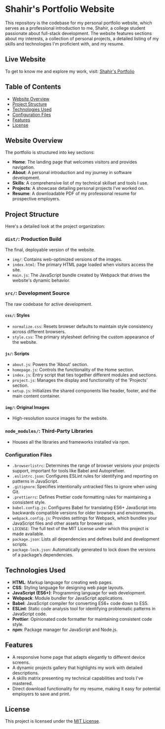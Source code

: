 # Shahir's Portfolio Website

This repository is the codebase for my personal portfolio website, which serves as a professional introduction to me, Shahir, a college student passionate about full-stack development. The website features sections about my interests, a collection of personal projects, a detailed listing of my skills and technologies I'm proficient with, and my resume.

## Live Website

To get to know me and explore my work, visit: [Shahir's Portfolio](https://shahir-47.github.io/portfolio/)

## Table of Contents

- [Website Overview](#website-overview)
- [Project Structure](#project-structure)
- [Technologies Used](#technologies-used)
- [Configuration Files](#configuration-files)
- [Features](#features)
- [License](#license)

## Website Overview

The portfolio is structured into key sections:

- **Home**: The landing page that welcomes visitors and provides navigation.
- **About**: A personal introduction and my journey in software development.
- **Skills**: A comprehensive list of my technical skillset and tools I use.
- **Projects**: A showcase detailing personal projects I've worked on.
- **Resume**: A downloadable PDF of my professional resume for prospective employers.

## Project Structure

Here's a detailed look at the project organization:

### `dist/`: Production Build

The final, deployable version of the website.

- `img/`: Contains web-optimized versions of the images.
- `index.html`: The primary HTML page loaded when visitors access the site.
- `main.js`: The JavaScript bundle created by Webpack that drives the website's dynamic behavior.

### `src/`: Development Source

The raw codebase for active development.

#### `css/`: Styles

- `normalize.css`: Resets browser defaults to maintain style consistency across different browsers.
- `style.css`: The primary stylesheet defining the custom appearance of the website.

#### `js/`: Scripts

- `about.js`: Powers the 'About' section.
- `homepage.js`: Controls the functionality of the Home section.
- `index.js`: Entry script that ties together different modules and sections.
- `project.js`: Manages the display and functionality of the 'Projects' section.
- `setup.js`: Initializes the shared components like header, footer, and the main content container.

#### `img/`: Original Images

- High-resolution source images for the website.

### `node_modules/`: Third-Party Libraries

- Houses all the libraries and frameworks installed via npm.

### Configuration Files

- `.browserlistrc`: Determines the range of browser versions your projects support, important for tools like Babel and Autoprefixer.
- `.eslintrc.json`: Configures ESLint rules for identifying and reporting on patterns in JavaScript.
- `.gitignore`: Specifies intentionally untracked files to ignore when using Git.
- `.prettierrc`: Defines Prettier code formatting rules for maintaining a consistent style.
- `babel.config.js`: Configures Babel for translating ES6+ JavaScript into backwards compatible versions for older browsers and environments.
- `webpack.config.js`: Provides settings for Webpack, which bundles your JavaScript files and other assets for browser use.
- `LICENSE`: The full text of the MIT License under which this project is made available.
- `package.json`: Lists all dependencies and defines build and development scripts.
- `package-lock.json`: Automatically generated to lock down the versions of a package’s dependencies.

## Technologies Used

- **HTML**: Markup language for creating web pages.
- **CSS**: Styling language for designing web page layouts.
- **JavaScript (ES6+)**: Programming language for web development.
- **Webpack**: Module bundler for JavaScript applications.
- **Babel**: JavaScript compiler for converting ES6+ code down to ES5.
- **ESLint**: Static code analysis tool for identifying problematic patterns in JavaScript code.
- **Prettier**: Opinionated code formatter for maintaining consistent code style.
- **npm**: Package manager for JavaScript and Node.js.

## Features

- A responsive home page that adapts elegantly to different device screens.
- A dynamic projects gallery that highlights my work with detailed descriptions.
- A skills matrix presenting my technical capabilities and tools I've mastered.
- Direct download functionality for my resume, making it easy for potential employers to save and print.

## License

This project is licensed under the [MIT License](LICENSE).
